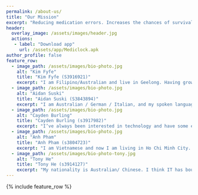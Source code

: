 ```yaml
---
permalink: /about-us/
title: "Our Mission"
excerpt: "Reducing medication errors. Increases the chances of survival."
header:
  overlay_image: /assets/images/header.jpg
  actions:
   - label: "Download app"
     url: /assets/app/Mediclock.apk
author_profile: false
feature_row:
  - image_path: /assets/images/bio-photo.jpg
    alt: "Kim Fyfe"
    title: "Kim Fyfe (S3916921)"
    excerpt: "I am Filipino/Australian and live in Geelong. Having grown up using the internet, I took an interest in internet technologies and learned some web design in high school. "
  - image_path: /assets/images/bio-photo.jpg
    alt: "Aidan Suski"
    title: "Aidan Suski (S3843894)"
    excerpt: "I am Australian / German / Italian, and my spoken language is english. My interest in I.T is based on computers and networking. I find repurposing computer parts to construct smaller projects as interesting and a good learning experience."
  - image_path: /assets/images/bio-photo.jpg
    alt: "Cayden Burling"
    title: "Cayden Burling (s3917982)"
    excerpt: "I’ve always been interested in technology and have some experience through years 10-11 in highschool where I learned many of the basics of IT in Multimedia class like the different components of computers and many basic skills (web development animation etc)."
  - image_path: /assets/images/bio-photo.jpg
    alt: "Anh Pham"
    title: "Anh Pham (s3804723)"
    excerpt: "I am Vietnamese and now I am living in Ho Chi Minh City. I am interested in IT is that data and information are leaked every time I use the web to read or surf social media, it gives me no sense of security and privacy."
  - image_path: /assets/images/bio-photo-tony.jpg
    alt: "Tony He"
    title: "Tony He (s3914127)"
    excerpt: "My nationality is Australian/ Chinese. I think IT has boundless possibilities. when I start doing IT, I would sometimes get intensively immersed."
---
```

{% include feature_row %}
